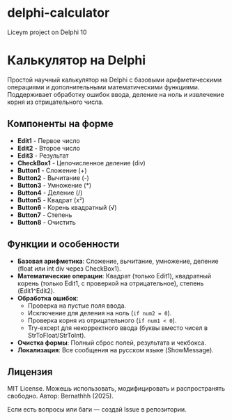 # delphi-calculator
Liceym project on Delphi 10

# Калькулятор на Delphi

Простой научный калькулятор на Delphi с базовыми арифметическими операциями и дополнительными математическими функциями. Поддерживает обработку ошибок ввода, деление на ноль и извлечение корня из отрицательного числа.

## Компоненты на форме

- **Edit1** - Первое число
- **Edit2** - Второе число
- **Edit3** - Результат
- **CheckBox1** - Целочисленное деление (div)
- **Button1** - Сложение (+)
- **Button2** - Вычитание (-)
- **Button3** - Умножение (*)
- **Button4** - Деление (/)
- **Button5** - Квадрат (x²)
- **Button6** - Корень квадратный (√)
- **Button7** - Степень
- **Button8** - Очистить

## Функции и особенности

- **Базовая арифметика**: Сложение, вычитание, умножение, деление (float или int div через CheckBox1).
- **Математические операции**: Квадрат (только Edit1), квадратный корень (только Edit1, с проверкой на отрицательное), степень (Edit1^Edit2).
- **Обработка ошибок**: 
  - Проверка на пустые поля ввода.
  - Исключение для деления на ноль (`if num2 = 0`).
  - Проверка корня из отрицательного (`if num1 < 0`).
  - Try-except для некорректного ввода (буквы вместо чисел в StrToFloat/StrToInt).
- **Очистка формы**: Полный сброс полей, результата и чекбокса.
- **Локализация**: Все сообщения на русском языке (ShowMessage).

## Лицензия

MIT License. Можешь использовать, модифицировать и распространять свободно. Автор: Bernathhh (2025).

Если есть вопросы или баги — создай Issue в репозитории.
